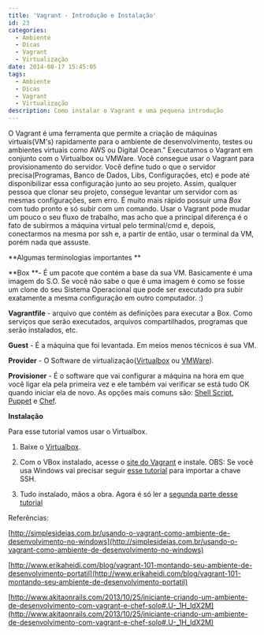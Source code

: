 ```yaml
---
title: 'Vagrant - Introdução e Instalação'
id: 23
categories:
  - Ambiente
  - Dicas
  - Vagrant
  - Virtualização
date: 2014-08-17 15:45:05
tags:
  - Ambiente
  - Dicas
  - Vagrant
  - Virtualização
description: Como instalar o Vagrant e uma pequena introdução
---
```


O Vagrant é uma ferramenta que permite a criação de máquinas virtuais(VM's) rapidamente para o ambiente de desenvolvimento, testes ou ambientes virtuais como AWS ou Digital Ocean.”<!--more-->
Executamos o Vagrant em conjunto com o Virtualbox ou VMWare. Você consegue usar o Vagrant para provisionamento do servidor. Você define tudo o que o servidor precisa(Programas, Banco de Dados, Libs, Configurações, etc) e pode até disponibilizar essa configuração junto ao seu projeto. Assim, qualquer pessoa que clonar seu projeto, consegue levantar um servidor com as mesmas configurações, sem erro.
É muito mais rápido possuir uma *Box* com tudo pronto e só subir com um comando.
Usar o Vagrant pode mudar um pouco o seu fluxo de trabalho, mas acho que a principal diferença é o fato de subirmos a máquina virtual pelo terminal/cmd e, depois, conectarmos na mesma por ssh e, a partir de então, usar o terminal da VM, porém nada que assuste.

**Algumas terminologias importantes **

**Box **- É um pacote que contém a base da sua VM. Basicamente é uma imagem do S.O. Se você não sabe o que é uma imagem é como se fosse um clone do seu Sistema Operacional que pode ser executado pra subir exatamente a mesma configuração em outro computador. :)

**Vagrantfile** - arquivo que contém as definições para executar a Box. Como serviços que serão executados, arquivos compartilhados, programas que serão instalados, etc.

**Guest** - É a máquina que foi levantada. Em meios menos técnicos é sua VM.

**Provider** - O Software de virtualização([Virtualbox](https://www.virtualbox.org) ou [VMWare](https://my.vmware.com/web/vmware/free)).

**Provisioner** - É o software que vai configurar a máquina na hora em que você ligar ela pela primeira vez e ele também vai verificar se está tudo OK quando iniciar ela de novo. As opções mais comuns são: [Shell Script](https://pt.wikipedia.org/wiki/Shell_script), [Puppet](https://puppetlabs.com/) e [Chef](https://www.chef.io/chef/).

**Instalação**

Para esse tutorial vamos usar o Virtualbox.

1. Baixe o [Virtualbox](https://www.virtualbox.org/wiki/Downloads "Download do Virtualbox").

2. Com o VBox instalado, acesse o [site do Vagrant](http://www.vagrantup.com/downloads.html "Vagrant") e instale.
OBS: Se você usa Windows vai precisar seguir [esse tutorial](/posts/vagrant-no-windows/) para importar a chave SSH.

3. Tudo instalado, mãos a obra. Agora é só ler a [segunda parte desse tutorial](/posts/configurar-vagrant/ "Como configurar e utilizar o Vagrant")

Referências:

[http://simplesideias.com.br/usando-o-vagrant-como-ambiente-de-desenvolvimento-no-windows](http://simplesideias.com.br/usando-o-vagrant-como-ambiente-de-desenvolvimento-no-windows)

[http://www.erikaheidi.com/blog/vagrant-101-montando-seu-ambiente-de-desenvolvimento-portatil](http://www.erikaheidi.com/blog/vagrant-101-montando-seu-ambiente-de-desenvolvimento-portatil)

[http://www.akitaonrails.com/2013/10/25/iniciante-criando-um-ambiente-de-desenvolvimento-com-vagrant-e-chef-solo#.U-_1H_ldX2M](http://www.akitaonrails.com/2013/10/25/iniciante-criando-um-ambiente-de-desenvolvimento-com-vagrant-e-chef-solo#.U-_1H_ldX2M)

&nbsp;
